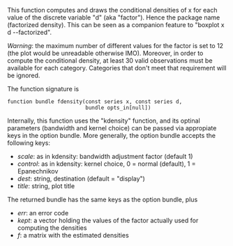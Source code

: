This function computes and draws the conditional densities of x for
each value of the discrete variable "d" (aka "factor"). Hence the
package name (factorized density). This can be seen as a companion
feature to "boxplot x d --factorized".

_Warning_: the maximum number of different values for the factor is
set to 12 (the plot would be unreadable otherwise IMO). Moreover, in
order to compute the conditional density, at least 30 valid
observations must be available for each category. Categories that
don't meet that requirement will be ignored.

The function signature is

```
function bundle fdensity(const series x, const series d, 
                         bundle opts_in[null])
```


Internally, this function uses the "kdensity" function, and its
optinal parameters (bandwidth and kernel choice) can be passed via
appropiate keys in the option bundle. More generally, the option
bundle accepts the following keys:

- *scale*: as in kdensity: bandwidth adjustment factor (default 1)
- *control*: as in kdensity: kernel choice, 0 = normal (default), 1 = Epanechnikov
- *dest*: string, destination (default = "display")
- *title*: string, plot title

The returned bundle has the same keys as the option bundle, plus

- *err*: an error code
- *kept*: a vector holding the values of the factor actually used for
  computing the densities
- *f*: a matrix with the estimated densities
